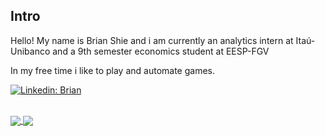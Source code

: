 ## Intro

Hello! My name is Brian Shie and i am currently an analytics intern at Itaú-Unibanco and a 9th semester economics student at EESP-FGV

In my free time i like to play and automate games.

[![Linkedin: Brian](https://img.shields.io/badge/-Linkedin-blue?style=flat-square&logo=Linkedin&logoColor=white&link=https://www.linkedin.com/in/brian-shie/)](https://www.linkedin.com/in/brian-shie/) <br><br>

<p align="left">
  <a href="https://github.com/brian-shie">
    <img
      align="center"
         height="180"
      src="https://github-readme-stats.vercel.app/api?username=brian-shie&hide=contribs&count_private=true&show_icons=true&theme=radical&bg_color=DEG,25233d,000000&border_color=706d8c&custom_title=Brian's+GitHub+Stats"
    />
  </a>
  <a href="https://github.com/brian-shie">
    <img
      align="center"
      height="180"
      src="https://github-readme-stats.vercel.app/api/top-langs/?username=brian-shie&layout=compact&langs_count=7&count_private=true&show_icons=true&theme=radical&bg_color=DEG,000000,25233d&border_color=706d8c"
    />
  </a>
</p>



<!-- [![Brian's GitHub stats](https://github-readme-stats.vercel.app/api?username=brian-shie&hide=contribs&count_private=true&show_icons=true&theme=radical&bg_color=DEG,25233d,000000&border_color=706d8c&custom_title=Brian's+GitHub+Stats)](https://github.com/brian-shie)
 -->
<!---
brian-shie/brian-shie is a ✨ special ✨ repository because its `README.md` (this file) appears on your GitHub profile.
You can click the Preview link to take a look at your changes.
--->
<!---
<div style="display: inline_block"><br>
  <img align="center" alt="Brian-Python" height="30" width="60" src="https://raw.githubusercontent.com/devicons/devicon/master/icons/python/python-original.svg">
  <img align="center" alt="Brian-RStudio" height="30" width="60" src="https://raw.githubusercontent.com/devicons/devicon/master/icons/rstudio/rstudio-plain.svg"> <br>  
  <br>
</div>
